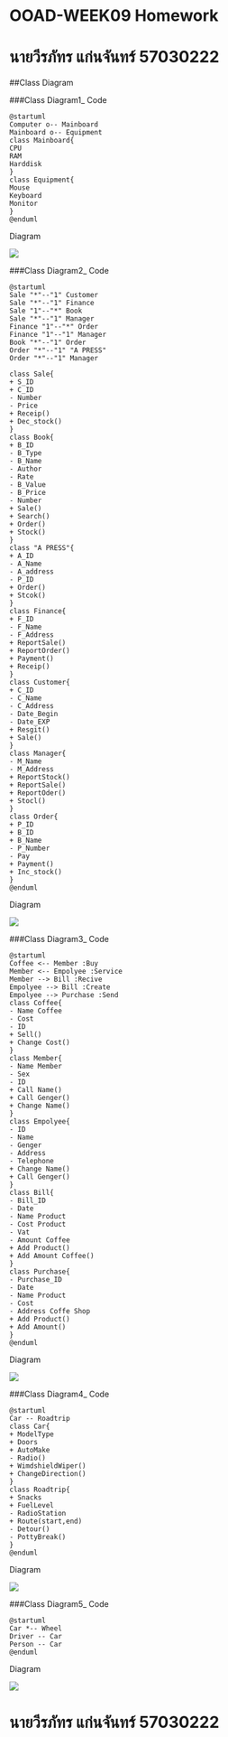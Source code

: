 # OOAD-WEEK09 Homework
# นายวีรภัทร  แก่นจันทร์ 57030222
##Class Diagram

###Class Diagram1_
Code

```
@startuml
Computer o-- Mainboard
Mainboard o-- Equipment
class Mainboard{
CPU 
RAM
Harddisk
}
class Equipment{
Mouse
Keyboard
Monitor
}
@enduml
```
Diagram

<img src="https://github.com/weerapat1995/OOAD-WEEK09/blob/master/HOMEWORK/Class1.png?raw=true">

###Class Diagram2_
Code
```
@startuml
Sale "*"--"1" Customer
Sale "*"--"1" Finance
Sale "1"--"*" Book
Sale "*"--"1" Manager
Finance "1"--"*" Order
Finance "1"--"1" Manager
Book "*"--"1" Order
Order "*"--"1" "A PRESS"
Order "*"--"1" Manager

class Sale{
+ S_ID
+ C_ID
- Number
- Price
+ Receip()
+ Dec_stock()
}
class Book{
+ B_ID
- B_Type
- B_Name
- Author
- Rate
- B_Value
- B_Price
- Number
+ Sale()
+ Search()
+ Order()
+ Stock()
}
class "A PRESS"{
+ A_ID
- A_Name
- A_address
- P_ID
+ Order()
+ Stcok()
}
class Finance{
+ F_ID
- F_Name
- F_Address
+ ReportSale()
+ ReportOrder()
+ Payment()
+ Receip()
}
class Customer{
+ C_ID
- C_Name
- C_Address
- Date_Begin
- Date_EXP
+ Resgit()
+ Sale()
}
class Manager{
- M_Name
- M_Address
+ ReportStock()
+ ReportSale()
+ ReportOder()
+ Stocl()
}
class Order{
+ P_ID
+ B_ID
+ B_Name
- P_Number
- Pay
+ Payment()
+ Inc_stock()
}
@enduml
```

Diagram

<img src="https://github.com/weerapat1995/OOAD-WEEK09/blob/master/HOMEWORK/Class2.png?raw=true">

###Class Diagram3_
Code
```
@startuml
Coffee <-- Member :Buy
Member <-- Empolyee :Service
Member --> Bill :Recive
Empolyee --> Bill :Create
Empolyee --> Purchase :Send
class Coffee{
- Name Coffee
- Cost
- ID
+ Sell()
+ Change Cost()
}
class Member{
- Name Member
- Sex
- ID
+ Call Name()
+ Call Genger()
+ Change Name()
}
class Empolyee{
- ID
- Name
- Genger
- Address
- Telephone
+ Change Name()
+ Call Genger()
}
class Bill{
- Bill_ID
- Date
- Name Product
- Cost Product
- Vat
- Amount Coffee
+ Add Product()
+ Add Amount Coffee()
}
class Purchase{
- Purchase_ID
- Date
- Name Product
- Cost
- Address Coffe Shop
+ Add Product()
+ Add Amount()
}
@enduml
```

Diagram

<img src="https://github.com/weerapat1995/OOAD-WEEK09/blob/master/HOMEWORK/Class3.png?raw=true">

###Class Diagram4_
Code
```
@startuml
Car -- Roadtrip
class Car{
+ ModelType
+ Doors
+ AutoMake
- Radio()
+ WimdshieldWiper()
+ ChangeDirection()
}
class Roadtrip{
+ Snacks
+ FuelLevel
- RadioStation
+ Route(start,end)
- Detour()
- PottyBreak()
}
@enduml
```

Diagram

<img src="https://github.com/weerapat1995/OOAD-WEEK09/blob/master/HOMEWORK/Class4.png?raw=true">

###Class Diagram5_
Code
```
@startuml
Car *-- Wheel
Driver -- Car
Person -- Car
@enduml
```


Diagram

<img src="https://github.com/weerapat1995/OOAD-WEEK09/blob/master/HOMEWORK/Class5.png?raw=true">



 
# นายวีรภัทร  แก่นจันทร์ 57030222
